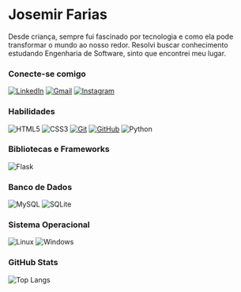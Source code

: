 
# Josemir Farias

Desde criança, sempre fui fascinado por tecnologia e como ela pode transformar o mundo ao nosso redor. Resolvi buscar conhecimento estudando Engenharia de Software, sinto que encontrei meu lugar.

### Conecte-se comigo

[![LinkedIn](https://img.shields.io/badge/-LinkedIn-000?style=for-the-badge&logo=linkedin&logoColor=0e76a8)](https://www.linkedin.com/in/josemir-farias-de-brito-05702b207/)
[![Gmail](https://img.shields.io/badge/Gmail-000?style=for-the-badge&logo=gmail&logoColor=red)](mailto:josemirfbrito@gmail.com)
[![Instagram](https://img.shields.io/badge/-Instagram-000?style=for-the-badge&logo=instagram&logoColor=red)](https://www.instagram.com/josemirfbrito/)

### Habilidades

![HTML5](https://img.shields.io/badge/HTML-000?style=for-the-badge&logo=html5&logoColor=E34F26)
![CSS3](https://img.shields.io/badge/CSS3-000?style=for-the-badge&logo=css3&logoColor=1572B6)
[![Git](https://img.shields.io/badge/Git-000?style=for-the-badge&logo=git&logoColor=E44C30)](https://git-scm.com/doc)
[![GitHub](https://img.shields.io/badge/GitHub-000?style=for-the-badge&logo=github&logoColor=white)](https://docs.github.com/)
![Python](https://img.shields.io/badge/python-000?style=for-the-badge&logo=python&logoColor=ffdd54)

### Bibliotecas e Frameworks

![Flask](https://img.shields.io/badge/flask-%23000.svg?style=for-the-badge&logo=flask&logoColor=white)

### Banco de Dados

![MySQL](https://img.shields.io/badge/MySQL-000?style=for-the-badge&logo=mysql&logoColor=white)
![SQLite](https://img.shields.io/badge/SQLite-000?style=for-the-badge&logo=sqlite&logoColor=07405E)

### Sistema Operacional

![Linux](https://img.shields.io/badge/Linux-000?style=for-the-badge&logo=linux&logoColor=FCC624)
![Windows](https://img.shields.io/badge/Windows-000?style=for-the-badge&logo=windows&logoColor=2CA5E0)

### GitHub Stats

![Top Langs](https://github-readme-stats-git-masterrstaa-rickstaa.vercel.app/api/top-langs/?username=JosemirFarias&bg_color=000&border_color=30A3DC&title_color=white&text_color=FFF)
